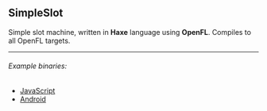 ## SimpleSlot

Simple slot machine, written in **Haxe** language using **OpenFL**. Compiles to all OpenFL targets.

---
###### Example binaries:
* [JavaScript](http://188.166.108.195/slot/Export/html5/)
* [Android](http://188.166.108.195/slot/Export/android/SimpleSlot-debug.apk)
